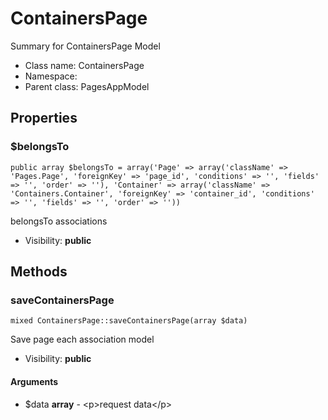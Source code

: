 ContainersPage
===============

Summary for ContainersPage Model




* Class name: ContainersPage
* Namespace: 
* Parent class: PagesAppModel





Properties
----------


### $belongsTo

    public array $belongsTo = array('Page' => array('className' => 'Pages.Page', 'foreignKey' => 'page_id', 'conditions' => '', 'fields' => '', 'order' => ''), 'Container' => array('className' => 'Containers.Container', 'foreignKey' => 'container_id', 'conditions' => '', 'fields' => '', 'order' => ''))

belongsTo associations



* Visibility: **public**


Methods
-------


### saveContainersPage

    mixed ContainersPage::saveContainersPage(array $data)

Save page each association model



* Visibility: **public**


#### Arguments
* $data **array** - &lt;p&gt;request data&lt;/p&gt;


